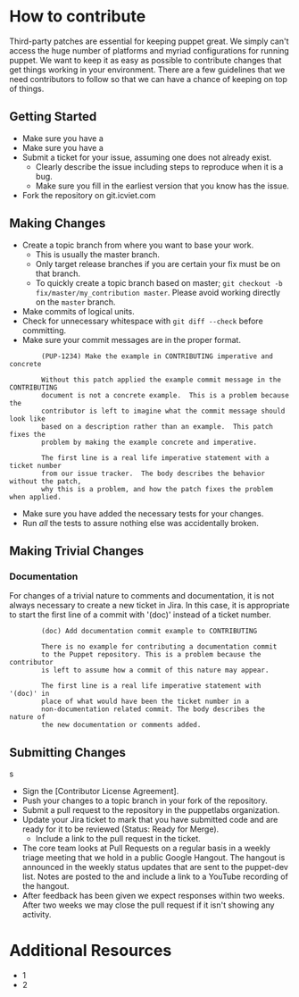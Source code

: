 # How to contribute

Third-party patches are essential for keeping puppet great. We simply can't
access the huge number of platforms and myriad configurations for running
puppet. We want to keep it as easy as possible to contribute changes that
get things working in your environment. There are a few guidelines that we
need contributors to follow so that we can have a chance of keeping on
top of things.


## Getting Started

* Make sure you have a 
* Make sure you have a 
* Submit a ticket for your issue, assuming one does not already exist.
	* Clearly describe the issue including steps to reproduce when it is a bug.
	* Make sure you fill in the earliest version that you know has the issue.
* Fork the repository on git.icviet.com

## Making Changes

* Create a topic branch from where you want to base your work.
	* This is usually the master branch.
	* Only target release branches if you are certain your fix must be on that
		branch.
	* To quickly create a topic branch based on master; `git checkout -b
		fix/master/my_contribution master`. Please avoid working directly on the
		`master` branch.
* Make commits of logical units.
* Check for unnecessary whitespace with `git diff --check` before committing.
* Make sure your commit messages are in the proper format.

````
		(PUP-1234) Make the example in CONTRIBUTING imperative and concrete

		Without this patch applied the example commit message in the CONTRIBUTING
		document is not a concrete example.  This is a problem because the
		contributor is left to imagine what the commit message should look like
		based on a description rather than an example.  This patch fixes the
		problem by making the example concrete and imperative.

		The first line is a real life imperative statement with a ticket number
		from our issue tracker.  The body describes the behavior without the patch,
		why this is a problem, and how the patch fixes the problem when applied.
````

* Make sure you have added the necessary tests for your changes.
* Run _all_ the tests to assure nothing else was accidentally broken.

## Making Trivial Changes

### Documentation

For changes of a trivial nature to comments and documentation, it is not
always necessary to create a new ticket in Jira. In this case, it is
appropriate to start the first line of a commit with '(doc)' instead of
a ticket number.

````
		(doc) Add documentation commit example to CONTRIBUTING

		There is no example for contributing a documentation commit
		to the Puppet repository. This is a problem because the contributor
		is left to assume how a commit of this nature may appear.

		The first line is a real life imperative statement with '(doc)' in
		place of what would have been the ticket number in a
		non-documentation related commit. The body describes the nature of
		the new documentation or comments added.
````

## Submitting Changes
s
* Sign the [Contributor License Agreement].
* Push your changes to a topic branch in your fork of the repository.
* Submit a pull request to the repository in the puppetlabs organization.
* Update your Jira ticket to mark that you have submitted code and are ready for it to be reviewed (Status: Ready for Merge).
	* Include a link to the pull request in the ticket.
* The core team looks at Pull Requests on a regular basis in a weekly triage
	meeting that we hold in a public Google Hangout. The hangout is announced in
	the weekly status updates that are sent to the puppet-dev list. Notes are
	posted to the 
	and include a link to a YouTube recording of the hangout.
* After feedback has been given we expect responses within two weeks. After two
	weeks we may close the pull request if it isn't showing any activity.

# Additional Resources

* 1
* 2
